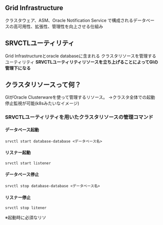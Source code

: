 ## Grid Infrastructure
クラスタウェア、ASM、Oracle Notification Service で構成されるデータベースの高可用性、拡張性、管理性を向上させる仕組み
## SRVCTLユーティリティ
Grid Infrastructureとoracle databaseに含まれる
クラスタリソースを管理するユーティリティ
**SRVCTLユーティリティリソースを立ち上げることによってGIの管理下になる**
## クラスタリソースって何？
GIがOracle Clusterwareを使って管理するリソース。
→クラスタ全体での起動停止監視が可能(k8sみたいなイメージ)
### SRVCTLユーティリティを用いたクラスタリソースの管理コマンド

#### データベース起動
`srvctl start database-database <データベース名>`
#### リスナー起動
`srvctl start listener`
#### データベース停止
`srvctl stop database-database <データベース名>`
#### リスナー停止
`srvctl stop litener`

※起動時に必須なリソ